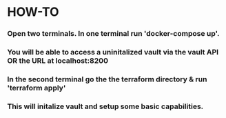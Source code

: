 # HOW-TO

### Open two terminals. In one terminal run 'docker-compose up'.
### You will be able to access a uninitalized vault via the vault API OR the URL at localhost:8200

### In the second terminal go the the terraform directory & run 'terraform apply'
### This will initalize vault and setup some basic capabilities.

